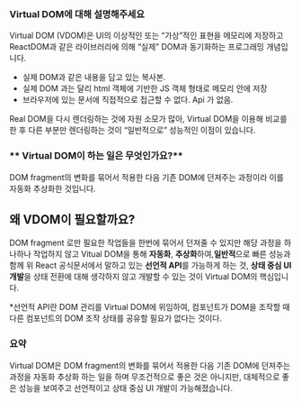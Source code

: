 ### Virtual DOM에 대해 설명해주세요
Virtual DOM (VDOM)은 UI의 이상적인 또는 “가상”적인 표현을 메모리에 저장하고 ReactDOM과 같은 라이브러리에 의해 “실제” DOM과 동기화하는 프로그래밍 개념입니다.

- 실제 DOM과 같은 내용을 담고 있는 복사본.
- 실제 DOM 과는 달리 html 객체에 기반한 JS 객체 형태로 메모리 안에 저장
- 브라우저에 있는 문서에 직접적으로 접근할 수 없다. Api 가 없음.

Real DOM을 다시 렌더링하는 것에 자원 소모가 많아, Virtual DOM을 이용해 비교를 한 후 다른 부분만 렌더링하는 것이 “일반적으로” 성능적인 이점이 있습니다.

### ** Virtual DOM이 하는 일은 무엇인가요?**

DOM fragment의 변화를 묶어서 적용한 다음 기존 DOM에 던져주는 과정이라 이를 자동화 추상화한 것입니다.

## 왜 VDOM이 필요할까요?

DOM fragment 로만 필요한 작업들을 한번에 묶어서 던져줄 수 있지만 해당 과정을 하나하나 작업하지 않고 Vitual DOM을 통해 **자동화**, **추상화**하여,**일반적**으로 빠른 성능과 함께 위 React 공식문서에서 말하고 있는 **선언적 API**를 가능하게 하는 것, **상태 중심 UI 개발**을 상태 전환에 대해 생각하지 않고 개발할 수 있는 것이 Virtual DOM의 핵심입니다. 

*선언적 API란 DOM 관리를 Virtual DOM에 위임하여, 컴포넌트가 DOM을 조작할 때 다른 컴포넌트의 DOM 조작 상태를 공유할 필요가 없다는 것이다.

### 요약

Virtual DOM은 DOM fragment의 변화를 묶어서 적용한 다음 기존 DOM에 던져주는 과정을 자동화 추상화 하는 일을 하며 무조건적으로 좋은 것은 아니지만, 대체적으로 좋은 성능을 보여주고 선언적이고 상태 중심 UI 개발이 가능해졌습니다.
